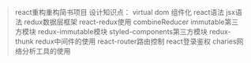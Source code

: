 > react重构重构简书项目
设计知识点：
    virtual dom
    组件化
    react语法
    jsx语法
    redux数据层框架
    react-redux使用 combineReducer
    immutable第三方模块
    redux-immutable模块
    styled-components第三方模块
    redux-thunk  redux中间件的使用
    react-router路由控制
    react登录鉴权
    charies网络分析工具的使用
